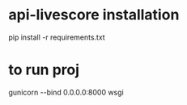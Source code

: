 # api-livescore installation
pip install -r requirements.txt
# to run proj
gunicorn --bind 0.0.0.0:8000 wsgi

